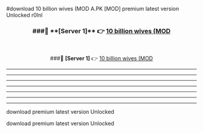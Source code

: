 #download 10 billion wives (MOD A.PK [MOD] premium latest version Unlocked r0lnl 



<div align="center">
<h3>###🔹 **[Server 1]** 👉 <a href="https://download1apk.web.app/">10 billion wives (MOD</a></h3><br>


###🔹 **[Server 1]** 👉 <a href="https://download1apk.web.app/">10 billion wives (MOD</a></h3>
</div>



----------------------------------------------------------

----------------------------------------------------------

----------------------------------------------------------

----------------------------------------------------------

----------------------------------------------------------

----------------------------------------------------------

----------------------------------------------------------

download premium latest version Unlocked

download premium latest version Unlocked
